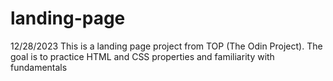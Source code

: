 # landing-page

12/28/2023
This is a landing page project from TOP (The Odin Project). The goal is to practice HTML and CSS properties and familiarity with fundamentals
